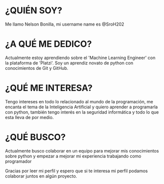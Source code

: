 # ¿QUIÉN SOY?
Me llamo Nelson Bonilla, mi username name es @SroH202

# ¿A QUÉ ME DEDICO?
Actualmente estoy aprendiendo sobre el 'Machine Learning Engineer' con la plataforma de 'Platzi'. Soy un aprendiz novato de python con conocimientos de Git y GitHub.

# ¿QUÉ ME INTERESA?
Tengo intereses en todo lo relacionado al mundo de la programación, me encanta el tema de la Inteligencia Artificial y quiero aprender a programarla con python, también tengo interés en la seguridad informática y todo lo que esta lleva de por medio.

# ¿QUÉ BUSCO?
Actualmente busco colaborar en un equipo para mejorar mis conocimientos sobre python y empezar a mejorar mi experiencia trabajando como programador


Gracias por leer mi perfil y espero que si te interesa mi perfil podamos colaborar juntos en algún proyecto.


<!---
- 👋 Hi, I’m @SroH202
- 👀 I’m interested in ...
- 🌱 I’m currently learning ...
- 💞️ I’m looking to collaborate on ...
- 📫 How to reach me ...


SroH202/SroH202 is a ✨ special ✨ repository because its `README.md` (this file) appears on your GitHub profile.
You can click the Preview link to take a look at your changes.
--->
